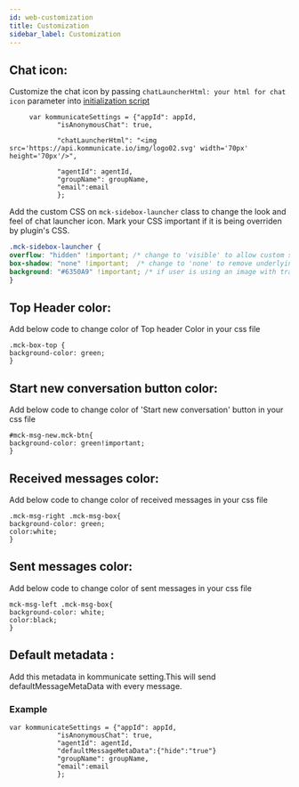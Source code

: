 ```yaml
---
id: web-customization
title: Customization
sidebar_label: Customization
---
```


## Chat icon:
Customize the chat icon by passing  `chatLauncherHtml: your html for chat icon` parameter into [initialization script](https://docs.kommunicate.io/docs/web-installation.html#script')

```
     var kommunicateSettings = {"appId": appId,
            "isAnonymousChat": true,

            "chatLauncherHtml": "<img src='https://api.kommunicate.io/img/logo02.svg' width='70px' height='70px'/>", 

            "agentId": agentId,
            "groupName": groupName,
            "email":email
            };

``` 
Add the custom CSS on `mck-sidebox-launcher` class to change the look and feel of chat launcher icon. Mark your CSS important if it is being overriden by plugin's CSS.
``` css
.mck-sidebox-launcher {
overflow: "hidden" !important; /* change to 'visible' to allow custom shaped icons*/
box-shadow: "none" !important;  /* change to 'none' to remove underlying shadow */
background: "#6350A9" !important; /* if user is using an image with transparency they can add this property and define a background color*/
}
```
## Top Header color:
Add below code to change color of Top header Color in your css file
``` 
.mck-box-top {
background-color: green;
}
``` 

## Start new conversation button color:
Add below code to change color of 'Start new conversation' button in your css file
``` 
#mck-msg-new.mck-btn{
background-color: green!important;
}
``` 

## Received messages color:
Add below code to change color of received messages in your css file
``` 
.mck-msg-right .mck-msg-box{
background-color: green;
color:white;
}
``` 

## Sent messages color:
Add below code to change color of sent messages in your css file
``` 
mck-msg-left .mck-msg-box{
background-color: white;
color:black;
}
``` 

## Default metadata :
Add this metadata in kommunicate setting.This will send defaultMessageMetaData with every message.

### Example

``` 
var kommunicateSettings = {"appId": appId,
            "isAnonymousChat": true,
            "agentId": agentId,
            "defaultMessageMetaData":{"hide":"true"}
            "groupName": groupName,
            "email":email
            };

``` 

